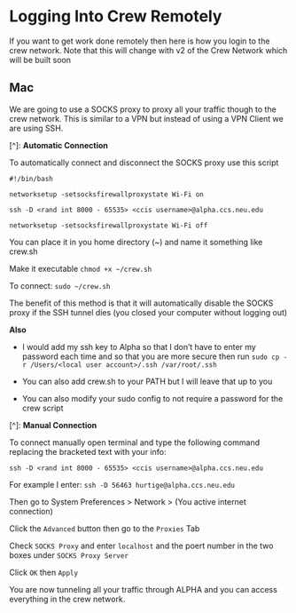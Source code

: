 Logging Into Crew Remotely 
===========================

If you want to get work done remotely then here is how you login to the crew
network.  Note that this will change with v2 of the Crew Network which will be
built soon

Mac
---

We are going to use a SOCKS proxy to proxy all your traffic though to the crew
network.  This is similar to a VPN but instead of using a VPN Client we are
using SSH.

[^]: **Automatic Connection**



To automatically connect and disconnect the SOCKS proxy use this script



`#!/bin/bash`

`networksetup -setsocksfirewallproxystate Wi-Fi on`

`ssh -D <rand int 8000 - 65535> <ccis username>@alpha.ccs.neu.edu`

`networksetup -setsocksfirewallproxystate Wi-Fi off`



You can place it in you home directory (~) and name it something like crew.sh

Make it executable `chmod +x ~/crew.sh`



To connect: `sudo ~/crew.sh`



The benefit of this method is that it will automatically disable the SOCKS proxy
if the SSH tunnel dies (you closed your computer without logging out)



**Also**

-   I would add my ssh key to Alpha so that I don’t have to enter my password
    each time and so that you are more secure then run `sudo cp -r /Users/<local
    user account>/.ssh /var/root/.ssh`

-   You can also add crew.sh to your PATH but I will leave that up to you

-   You can also modify your sudo config to not require a password for the crew
    script





[^]: **Manual Connection**

To connect manually open terminal and type the following command replacing the
bracketed text with your info:

`ssh -D <rand int 8000 - 65535> <ccis username>@alpha.ccs.neu.edu`

For example I enter: `ssh -D 56463 hurtige@alpha.ccs.neu.edu`



Then go to System Preferences \> Network \> (You active internet connection)



Click the `Advanced` button then go to the `Proxies` Tab



Check `SOCKS Proxy` and enter `localhost` and the poert number in the two boxes
under `SOCKS Proxy Server`



Click `OK` then `Apply`



You are now tunneling all your traffic through ALPHA and you can access
everything in the crew network.



